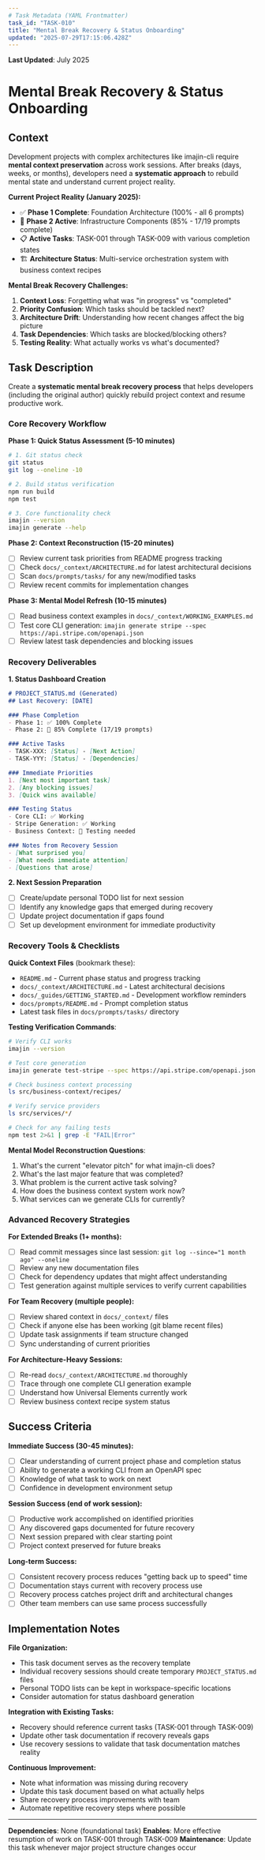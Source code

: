 ```yaml
---
# Task Metadata (YAML Frontmatter)
task_id: "TASK-010"
title: "Mental Break Recovery & Status Onboarding"
updated: "2025-07-29T17:15:06.428Z"
---
```

**Last Updated**: July 2025

# Mental Break Recovery & Status Onboarding

## Context

Development projects with complex architectures like imajin-cli require **mental context preservation** across work sessions. After breaks (days, weeks, or months), developers need a **systematic approach** to rebuild mental state and understand current project reality.

**Current Project Reality (January 2025):**

- ✅ **Phase 1 Complete**: Foundation Architecture (100% - all 6 prompts)
- 🔄 **Phase 2 Active**: Infrastructure Components (85% - 17/19 prompts complete)
- 📋 **Active Tasks**: TASK-001 through TASK-009 with various completion states
- 🏗️ **Architecture Status**: Multi-service orchestration system with business context recipes

**Mental Break Recovery Challenges:**

1. **Context Loss**: Forgetting what was "in progress" vs "completed"
2. **Priority Confusion**: Which tasks should be tackled next?
3. **Architecture Drift**: Understanding how recent changes affect the big picture
4. **Task Dependencies**: Which tasks are blocked/blocking others?
5. **Testing Reality**: What actually works vs what's documented?

## Task Description

Create a **systematic mental break recovery process** that helps developers (including the original author) quickly rebuild project context and resume productive work.

### Core Recovery Workflow

**Phase 1: Quick Status Assessment (5-10 minutes)**
```bash
# 1. Git status check
git status
git log --oneline -10

# 2. Build status verification
npm run build
npm test

# 3. Core functionality check
imajin --version
imajin generate --help
```

**Phase 2: Context Reconstruction (15-20 minutes)**
- [ ] Review current task priorities from README progress tracking
- [ ] Check `docs/_context/ARCHITECTURE.md` for latest architectural decisions
- [ ] Scan `docs/prompts/tasks/` for any new/modified tasks
- [ ] Review recent commits for implementation changes

**Phase 3: Mental Model Refresh (10-15 minutes)**
- [ ] Read business context examples in `docs/_context/WORKING_EXAMPLES.md`
- [ ] Test core CLI generation: `imajin generate stripe --spec https://api.stripe.com/openapi.json`
- [ ] Review latest task dependencies and blocking issues

### Recovery Deliverables

**1. Status Dashboard Creation**
```markdown
# PROJECT_STATUS.md (Generated)
## Last Recovery: [DATE]

### Phase Completion
- Phase 1: ✅ 100% Complete
- Phase 2: 🔄 85% Complete (17/19 prompts)

### Active Tasks
- TASK-XXX: [Status] - [Next Action]
- TASK-YYY: [Status] - [Dependencies]

### Immediate Priorities
1. [Next most important task]
2. [Any blocking issues]
3. [Quick wins available]

### Testing Status
- Core CLI: ✅ Working
- Stripe Generation: ✅ Working  
- Business Context: 🔄 Testing needed

### Notes from Recovery Session
- [What surprised you]
- [What needs immediate attention]
- [Questions that arose]
```

**2. Next Session Preparation**
- [ ] Create/update personal TODO list for next session
- [ ] Identify any knowledge gaps that emerged during recovery
- [ ] Update project documentation if gaps found
- [ ] Set up development environment for immediate productivity

### Recovery Tools & Checklists

**Quick Context Files** (bookmark these):
- `README.md` - Current phase status and progress tracking
- `docs/_context/ARCHITECTURE.md` - Latest architectural decisions
- `docs/_guides/GETTING_STARTED.md` - Development workflow reminders
- `docs/prompts/README.md` - Prompt completion status
- Latest task files in `docs/prompts/tasks/` directory

**Testing Verification Commands**:
```bash
# Verify CLI works
imajin --version

# Test core generation
imajin generate test-stripe --spec https://api.stripe.com/openapi.json

# Check business context processing
ls src/business-context/recipes/

# Verify service providers
ls src/services/*/

# Check for any failing tests
npm test 2>&1 | grep -E "FAIL|Error"
```

**Mental Model Reconstruction Questions**:
1. What's the current "elevator pitch" for what imajin-cli does?
2. What's the last major feature that was completed?
3. What problem is the current active task solving?
4. How does the business context system work now?
5. What services can we generate CLIs for currently?

### Advanced Recovery Strategies

**For Extended Breaks (1+ months):**
- [ ] Read commit messages since last session: `git log --since="1 month ago" --oneline`
- [ ] Review any new documentation files
- [ ] Check for dependency updates that might affect understanding
- [ ] Test generation against multiple services to verify current capabilities

**For Team Recovery (multiple people):**
- [ ] Review shared context in `docs/_context/` files
- [ ] Check if anyone else has been working (git blame recent files)
- [ ] Update task assignments if team structure changed
- [ ] Sync understanding of current priorities

**For Architecture-Heavy Sessions:**
- [ ] Re-read `docs/_context/ARCHITECTURE.md` thoroughly
- [ ] Trace through one complete CLI generation example
- [ ] Understand how Universal Elements currently work
- [ ] Review business context recipe system status

## Success Criteria

**Immediate Success (30-45 minutes):**
- [ ] Clear understanding of current project phase and completion status
- [ ] Ability to generate a working CLI from an OpenAPI spec
- [ ] Knowledge of what task to work on next
- [ ] Confidence in development environment setup

**Session Success (end of work session):**
- [ ] Productive work accomplished on identified priorities
- [ ] Any discovered gaps documented for future recovery
- [ ] Next session prepared with clear starting point
- [ ] Project context preserved for future breaks

**Long-term Success:**
- [ ] Consistent recovery process reduces "getting back up to speed" time
- [ ] Documentation stays current with recovery process use
- [ ] Recovery process catches project drift and architectural changes
- [ ] Other team members can use same process successfully

## Implementation Notes

**File Organization:**
- This task document serves as the recovery template
- Individual recovery sessions should create temporary `PROJECT_STATUS.md` files
- Personal TODO lists can be kept in workspace-specific locations
- Consider automation for status dashboard generation

**Integration with Existing Tasks:**
- Recovery should reference current tasks (TASK-001 through TASK-009)
- Update other task documentation if recovery reveals gaps
- Use recovery sessions to validate that task documentation matches reality

**Continuous Improvement:**
- Note what information was missing during recovery
- Update this task document based on what actually helps
- Share recovery process improvements with team
- Automate repetitive recovery steps where possible

---

**Dependencies**: None (foundational task)
**Enables**: More effective resumption of work on TASK-001 through TASK-009
**Maintenance**: Update this task whenever major project structure changes occur 